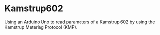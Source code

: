 Kamstrup602
===========

Using an Arduino Uno to read parameters of a Kamstrup 602 by using the Kamstrup Metering Protocol (KMP).
